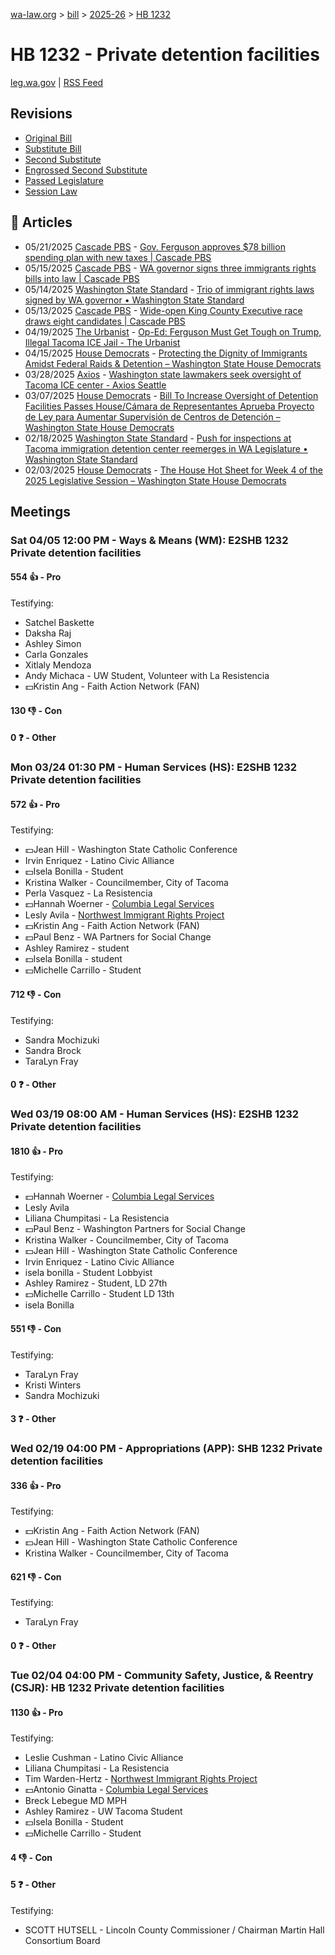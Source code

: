 [wa-law.org](/) > [bill](/bill/) > [2025-26](/bill/2025-26/) > [HB 1232](/bill/2025-26/hb/1232/)

# HB 1232 - Private detention facilities
[leg.wa.gov](https://app.leg.wa.gov/billsummary?BillNumber=1232&Year=2025&Initiative=false) | [RSS Feed](./rss.xml)

## Revisions
* [Original Bill](1/)
* [Substitute Bill](S/)
* [Second Substitute](S2/)
* [Engrossed Second Substitute](S2.E/)
* [Passed Legislature](S2.PL/)
* [Session Law](S2.SL/)

## 📰 Articles
* 05/21/2025 [Cascade PBS](/org/cascade_pbs/) - [Gov. Ferguson approves $78 billion spending plan with new taxes | Cascade PBS](https://www.cascadepbs.org/briefs/2025/05/gov-ferguson-approves-78-billion-spending-plan-new-taxes#:~:text=House%20Bill%201232)
* 05/15/2025 [Cascade PBS](/org/cascade_pbs/) - [WA governor signs three immigrants rights bills into law | Cascade PBS](https://www.cascadepbs.org/briefs/2025/05/wa-governor-signs-three-immigrants-rights-bills-law#:~:text=House%20Bill%201232)
* 05/14/2025 [Washington State Standard](/org/washington_state_standard/) - [Trio of immigrant rights laws signed by WA governor • Washington State Standard](https://washingtonstatestandard.com/2025/05/14/trio-of-immigrant-rights-laws-signed-by-wa-governor/#:~:text=House%20Bill%201232)
* 05/13/2025 [Cascade PBS](/org/cascade_pbs/) - [Wide-open King County Executive race draws eight candidates | Cascade PBS](https://www.cascadepbs.org/briefs/2025/05/wide-open-king-county-executive-race-draws-eight-candidates#:~:text=House%20Bill%201232)
* 04/19/2025 [The Urbanist](/org/the_urbanist/) - [Op-Ed: Ferguson Must Get Tough on Trump, Illegal Tacoma ICE Jail - The Urbanist](https://www.theurbanist.org/2025/04/19/op-ed-ferguson-must-get-tough-on-trump-illegal-tacoma-ice-jail/#:~:text=HB%201232)
* 04/15/2025 [House Democrats](/org/house_democrats/) - [Protecting the Dignity of Immigrants Amidst Federal Raids & Detention – Washington State House Democrats](https://housedemocrats.wa.gov/blog/2025/04/15/protecting-the-dignity-of-immigrants-amidst-federal-raids-detention/#:~:text=HB%201232)
* 03/28/2025 [Axios](/org/axios/) - [Washington state lawmakers seek oversight of Tacoma ICE center - Axios Seattle](https://www.axios.com/local/seattle/2025/03/28/washington-state-detention-bill-oversight-ice-tacoma#:~:text=House%20Bill%201232)
* 03/07/2025 [House Democrats](/org/house_democrats/) - [Bill To Increase Oversight of Detention Facilities Passes House/Cámara de Representantes Aprueba Proyecto de Ley para Aumentar Supervisión de Centros de Detención – Washington State House Democrats](https://housedemocrats.wa.gov/blog/2025/03/07/bill-to-increase-oversight-of-detention-facilities-passes-house-camara-de-representantes-aprueba-proyecto-de-ley-para-aumentar-supervision-de-centros-de-detencion/#:~:text=House%20Bill%201232)
* 02/18/2025 [Washington State Standard](/org/washington_state_standard/) - [Push for inspections at Tacoma immigration detention center reemerges in WA Legislature • Washington State Standard](https://washingtonstatestandard.com/2025/02/17/push-for-inspections-at-tacoma-immigration-detention-center-reemerges-in-wa-legislature/#:~:text=House%20Bill%201232)
* 02/03/2025 [House Democrats](/org/house_democrats/) - [The House Hot Sheet for Week 4 of the 2025 Legislative Session – Washington State House Democrats](https://housedemocrats.wa.gov/blog/2025/02/03/the-house-hot-sheet-for-week-4-of-the-2025-legislative-session/#:~:text=HB%201232)

## Meetings
### Sat 04/05 12:00 PM - Ways & Means (WM): E2SHB 1232 Private detention facilities
#### 554 👍 - Pro
Testifying:
* Satchel Baskette
* Daksha Raj
* Ashley Simon
* Carla Gonzales
* Xitlaly Mendoza
* Andy Michaca - UW Student, Volunteer with La Resistencia
* 💵Kristin Ang - Faith Action Network (FAN)

#### 130 👎 - Con

#### 0 ❓ - Other

### Mon 03/24 01:30 PM - Human Services (HS): E2SHB 1232 Private detention facilities
#### 572 👍 - Pro
Testifying:
* 💵Jean Hill - Washington State Catholic Conference
* Irvin Enriquez - Latino Civic Alliance
* 💵Isela Bonilla - Student
* Kristina Walker - Councilmember, City of Tacoma
* Perla Vasquez - La Resistencia
* 💵Hannah Woerner - [Columbia Legal Services](/org/columbia_legal_services/)
* Lesly Avila - [Northwest Immigrant Rights Project](/org/northwest_immigrant_rights_project/)
* 💵Kristin Ang - Faith Action Network (FAN)
* 💵Paul Benz - WA Partners for Social Change
* Ashley Ramirez - student
* 💵Isela Bonilla - student
* 💵Michelle Carrillo - Student

#### 712 👎 - Con
Testifying:
* Sandra Mochizuki
* Sandra Brock
* TaraLyn Fray

#### 0 ❓ - Other

### Wed 03/19 08:00 AM - Human Services (HS): E2SHB 1232 Private detention facilities
#### 1810 👍 - Pro
Testifying:
* 💵Hannah Woerner - [Columbia Legal Services](/org/columbia_legal_services/)
* Lesly Avila
* Liliana Chumpitasi - La Resistencia
* 💵Paul Benz - Washington Partners for Social Change
* Kristina Walker - Councilmember, City of Tacoma
* 💵Jean Hill - Washington State Catholic Conference
* Irvin Enriquez - Latino Civic Alliance
* isela bonilla - Student Lobbyist
* Ashley Ramirez - Student, LD 27th
* 💵Michelle Carrillo - Student LD 13th
* isela Bonilla

#### 551 👎 - Con
Testifying:
* TaraLyn Fray
* Kristi Winters
* Sandra Mochizuki

#### 3 ❓ - Other

### Wed 02/19 04:00 PM - Appropriations (APP): SHB 1232 Private detention facilities
#### 336 👍 - Pro
Testifying:
* 💵Kristin Ang - Faith Action Network (FAN)
* 💵Jean Hill - Washington State Catholic Conference
* Kristina Walker - Councilmember, City of Tacoma

#### 621 👎 - Con
Testifying:
* TaraLyn Fray

#### 0 ❓ - Other

### Tue 02/04 04:00 PM - Community Safety, Justice, & Reentry (CSJR): HB 1232 Private detention facilities
#### 1130 👍 - Pro
Testifying:
* Leslie Cushman - Latino Civic Alliance
* Liliana Chumpitasi - La Resistencia
* Tim Warden-Hertz - [Northwest Immigrant Rights Project](/org/northwest_immigrant_rights_project/)
* 💵Antonio Ginatta - [Columbia Legal Services](/org/columbia_legal_services/)
* Breck Lebegue MD MPH
* Ashley Ramirez - UW Tacoma Student
* 💵Isela Bonilla - Student
* 💵Michelle Carrillo - Student

#### 4 👎 - Con

#### 5 ❓ - Other
Testifying:
* SCOTT HUTSELL - Lincoln County Commissioner / Chairman Martin Hall Consortium Board
